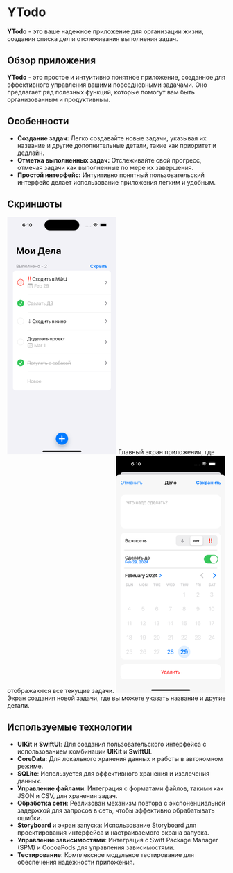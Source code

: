 # YTodo

**YTodo** - это ваше надежное приложение
для организации жизни, создания списка дел и отслеживания выполнения задач.

## Обзор приложения

**YTodo** - это простое и интуитивно понятное приложение, созданное для эффективного управления вашими повседневными
задачами.
Оно предлагает ряд полезных функций, которые помогут вам быть организованным и продуктивным.

## Особенности

* **Создание задач:** Легко создавайте новые задачи, указывая их название и другие дополнительные детали, такие как
  приоритет и дедлайн.
* **Отметка выполненных задач:** Отслеживайте свой прогресс, отмечая задачи как выполненные по мере их завершения.
* **Простой интерфейс:** Интуитивно понятный пользовательский интерфейс делает использование приложения легким и
  удобным.

## Скриншоты

<img src="https://github.com/Vl-VSV/YTodo/blob/main/images/main_page.png" width="252"/>
Главный экран приложения, где отображаются все текущие задачи.

<img src="https://github.com/Vl-VSV/YTodo/blob/main/images/new_item_page.png" width="252"/>
Экран создания новой задачи, где вы можете указать название и другие детали.

## Используемые технологии

* **UIKit** и **SwiftUI**: Для создания пользовательского интерфейса с использованием комбинации **UIKit** и **SwiftUI**.
* **CoreData**: Для локального хранения данных и работы в автономном режиме.
* **SQLite**: Используется для эффективного хранения и извлечения данных.
* **Управление файлами**: Интеграция с форматами файлов, такими как JSON и CSV, для хранения задач.
* **Обработка сети**: Реализован механизм повтора с экспоненциальной задержкой для запросов в сеть, чтобы эффективно обрабатывать ошибки.
* **Storyboard** и экран запуска: Использование Storyboard для проектирования интерфейса и настраиваемого экрана запуска.
* **Управление зависимостями**: Интеграция с Swift Package Manager (SPM) и CocoaPods для управления зависимостями.
* **Тестирование**: Комплексное модульное тестирование для обеспечения надежности приложения.


